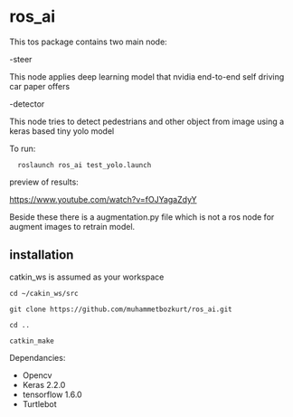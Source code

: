 # ros_ai

This tos package contains two main node:

-steer

   This node applies deep learning model that nvidia end-to-end self driving car paper offers
  
-detector
   
   This node tries to detect pedestrians and other object from image using a keras based tiny yolo model
 
To run:

 
      roslaunch ros_ai test_yolo.launch


preview of results:

https://www.youtube.com/watch?v=fOJYagaZdyY
  
Beside these there is a augmentation.py file which is not a ros node for augment images to retrain model.

## installation

catkin_ws is assumed as your workspace

    cd ~/cakin_ws/src
  
    git clone https://github.com/muhammetbozkurt/ros_ai.git
  
    cd ..
  
    catkin_make
 
 
Dependancies:

   - Opencv
   - Keras 2.2.0   
   - tensorflow 1.6.0
   - Turtlebot
